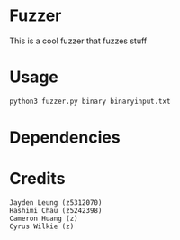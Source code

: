 # Fuzzer
This is a cool fuzzer that fuzzes stuff

# Usage
```python
python3 fuzzer.py binary binaryinput.txt
```

# Dependencies

# Credits
```
Jayden Leung (z5312070)
Hashimi Chau (z5242398)
Cameron Huang (z)
Cyrus Wilkie (z)
```